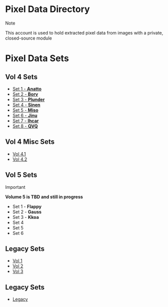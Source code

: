 # Pixel Data Directory

> [!NOTE]
> This account is used to hold extracted pixel data from images with a private, closed-source module

# Pixel Data Sets
## Vol 4 Sets
* [Set 1 - **Anatto**](https://github.com/pixels-holder1/PixelSet1)
* [Set 2 - **Borv**](https://github.com/pixels-holder1/PixelSet2)
* [Set 3 - **Plunder**](https://github.com/pixels-holder1/PixelSet3)
* [Set 4 - **Sinen**](https://github.com/pixels-holder1/PixelSet4)
* [Set 5 - **Miso**](https://github.com/pixels-holder1/PixelSet5)
* [Set 6 - **Jinu**](https://github.com/pixels-holder1/PixelSet6)
* [Set 7 - **Ihcar**](https://github.com/pixels-holder1/PixelSet7)
* [Set 8 - **QVQ**](https://github.com/pixels-holder1/PixelSet8)

## Vol 4 Misc Sets
* [Vol 4.1](https://github.com/pixels-holder1/filedataset-v4.1)
* [Vol 4.2](https://github.com/pixels-holder1/filedataset-v4.1)

## Vol 5 Sets
> [!IMPORTANT]
> **Volume 5 is TBD and still in progress**

* Set 1 - **Flappy**
* Set 2 - **Gauss**
* Set 3 - **Kkoa**
* Set 4
* Set 5
* Set 6

## Legacy Sets
* [Vol 1](https://github.com/pixels-holder1/PixelBetaSet1)
* [Vol 2](https://github.com/pixels-holder1/PixelBetaSet2)
* [Vol 3](https://github.com/pixels-holder1/PixelBetaSet3)

## Legacy Sets
* [Legacy](https://github.com/RanxwareSoftworks/pixels)
